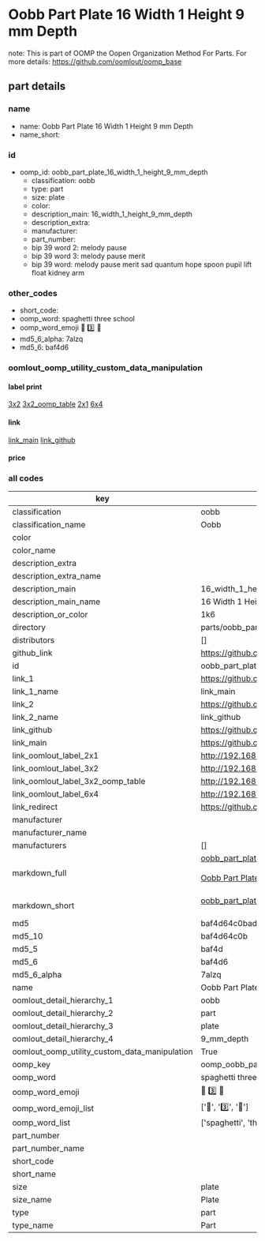 # Oobb Part Plate 16 Width 1 Height 9 mm Depth  

note: This is part of OOMP the Oopen Organization Method For Parts. For more details: https://github.com/oomlout/oomp_base

##  part details
  







### name
* name: Oobb Part Plate 16 Width 1 Height 9 mm Depth
* name_short: 
### id
* oomp_id: oobb_part_plate_16_width_1_height_9_mm_depth
  * classification: oobb
  * type: part
  * size: plate
  * color: 
  * description_main: 16_width_1_height_9_mm_depth
  * description_extra: 
  * manufacturer: 
  * part_number: 
  * bip 39 word 2: melody pause
  * bip 39 word 3: melody pause merit
  * bip 39 word: melody pause merit sad quantum hope spoon pupil lift float kidney arm

### other_codes
* short_code: 
* oomp_word: spaghetti three school
* oomp_word_emoji :spaghetti: :three: :school:
* md5_6_alpha: 7alzq
* md5_6: baf4d6






### oomlout_oomp_utility_custom_data_manipulation
#### label print
[3x2](http://192.168.1.245:1112/?label=oomp%207alzq)
[3x2_oomp_table](http://192.168.1.108:1112/?label=oomp%207alzq)
[2x1](http://192.168.1.242:1112/?label=oomp%207alzq)
[6x4](http://192.168.1.55:1112/?label=oomp%207alzq)    

#### link

[link_main](https://github.com/oomlout/oomlout_oomp_version_1_messy/tree/main/parts/oobb_part_plate_16_width_1_height_9_mm_depth) [link_github](https://github.com/oomlout/oomlout_oomp_version_1_messy/tree/main/parts/oobb_part_plate_16_width_1_height_9_mm_depth)                             

#### price







### all codes 
| key | value |  
| --- | --- |  
| classification | oobb |  
| classification_name | Oobb |  
| color |  |  
| color_name |  |  
| description_extra |  |  
| description_extra_name |  |  
| description_main | 16_width_1_height_9_mm_depth |  
| description_main_name | 16 Width 1 Height 9 mm Depth |  
| description_or_color | 1k6 |  
| directory | parts/oobb_part_plate_16_width_1_height_9_mm_depth |  
| distributors | [] |  
| github_link | https://github.com/oomlout/oomlout_oomp_part_src/tree/main/parts/oobb_part_plate_16_width_1_height_9_mm_depth |  
| id | oobb_part_plate_16_width_1_height_9_mm_depth |  
| link_1 | https://github.com/oomlout/oomlout_oomp_version_1_messy/tree/main/parts/oobb_part_plate_16_width_1_height_9_mm_depth |  
| link_1_name | link_main |  
| link_2 | https://github.com/oomlout/oomlout_oomp_version_1_messy/tree/main/parts/oobb_part_plate_16_width_1_height_9_mm_depth |  
| link_2_name | link_github |  
| link_github | https://github.com/oomlout/oomlout_oomp_version_1_messy/tree/main/parts/oobb_part_plate_16_width_1_height_9_mm_depth |  
| link_main | https://github.com/oomlout/oomlout_oomp_version_1_messy/tree/main/parts/oobb_part_plate_16_width_1_height_9_mm_depth |  
| link_oomlout_label_2x1 | http://192.168.1.242:1112/?label=oomp%207alzq |  
| link_oomlout_label_3x2 | http://192.168.1.245:1112/?label=oomp%207alzq |  
| link_oomlout_label_3x2_oomp_table | http://192.168.1.108:1112/?label=oomp%207alzq |  
| link_oomlout_label_6x4 | http://192.168.1.55:1112/?label=oomp%207alzq |  
| link_redirect | https://github.com/oomlout/oomlout_oomp_version_1_messy/tree/main/parts/oobb_part_plate_16_width_1_height_9_mm_depth |  
| manufacturer |  |  
| manufacturer_name |  |  
| manufacturers | [] |  
| markdown_full | [oobb_part_plate_16_width_1_height_9_mm_depth](none)<br>[](none)<br>[Oobb Part Plate 16 Width 1 Height 9 Mm Depth](none)<br><br> |  
| markdown_short | [oobb_part_plate_16_width_1_height_9_mm_depth](none)<br><br> |  
| md5 | baf4d64c0badfa51b5d7abdb17285c54 |  
| md5_10 | baf4d64c0b |  
| md5_5 | baf4d |  
| md5_6 | baf4d6 |  
| md5_6_alpha | 7alzq |  
| name | Oobb Part Plate 16 Width 1 Height 9 mm Depth |  
| oomlout_detail_hierarchy_1 | oobb |  
| oomlout_detail_hierarchy_2 | part |  
| oomlout_detail_hierarchy_3 | plate |  
| oomlout_detail_hierarchy_4 | 9_mm_depth |  
| oomlout_oomp_utility_custom_data_manipulation | True |  
| oomp_key | oomp_oobb_part_plate_16_width_1_height_9_mm_depth |  
| oomp_word | spaghetti three school |  
| oomp_word_emoji | :spaghetti: :three: :school: |  
| oomp_word_emoji_list | [':spaghetti:', ':three:', ':school:'] |  
| oomp_word_list | ['spaghetti', 'three', 'school'] |  
| part_number |  |  
| part_number_name |  |  
| short_code |  |  
| short_name |  |  
| size | plate |  
| size_name | Plate |  
| type | part |  
| type_name | Part |  
